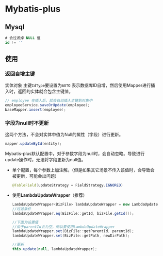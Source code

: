 # Mybatis-plus



## Mysql

```sql
# 会过滤掉 NULL 值
id != ''
```



## 使用

### 返回自增主键

实体对象 主键`IdType`要设置为`AUTO` 表示数据库ID自增，然后使用Mapper进行插入时，返回的实体就会包含主键值。

```java
// employee 在插入后，就会自动插入主键到对象中
employeeService.saveOrUpdate(employee);
baseMapper.insert(employee);
```



### 字段为null时不更新

这两个方法，不会对实体中值为Null的属性（字段）进行更新。

```java
mapper.updateById(entity); 
```

Mybatis-plus默认配置中，对于参数字段为null时，会自动忽略。导致进行update操作时，无法将字段更新为null值。

- 单个配置，每个参数上加注解。（但是如果其它场景不传入该值时，会导致会被更新，可能会出问题）

  ```java
  @TableField(updateStrategy = FieldStrategy.IGNORED)
  ```

- 使用**LambdaUpdateWrapper**（推荐）

  ```java
  LambdaUpdateWrapper<BizFile> lambdaUpdateWrapper = new LambdaUpdateWrapper<>();
  //过滤条件
  lambdaUpdateWrapper.eq(BizFile::getId, bizFile.getId());
  
  //下面为设置值  		
  //由于parentId会为空，所以要使用LambdaUpdateWrapper
  lambdaUpdateWrapper.set(BizFile::getParentId, parentId);
  lambdaUpdateWrapper.set(BizFile::getPath, newDirPath);
  
  //更新
  this.update(null, lambdaUpdateWrapper);
  ```

  
